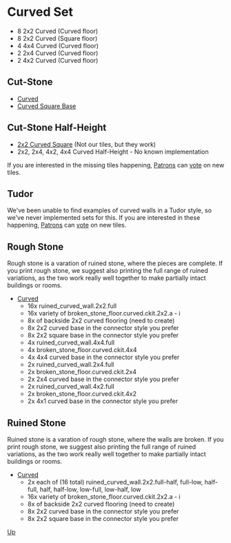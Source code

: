 # Curved Set

* 8 2x2 Curved (Curved floor)
* 8 2x2 Curved (Square floor)
* 4 4x4 Curved (Curved floor)
* 2 2x4 Curved (Curved floor)
* 2 4x2 Curved (Curved floor)

## Cut-Stone

* [Curved](https://www.thingiverse.com/thing:1456837)
* [Curved Square Base](https://www.thingiverse.com/thing:1456863)

## Cut-Stone Half-Height

* [2x2 Curved Square](https://www.thingiverse.com/thing:2314886) (Not our tiles, but they work)
* 2x2, 2x4, 4x2, 4x4 Curved Half-Height - No known implementation

If you are interested in the missing tiles happening, [Patrons](https://www.patreon.com/masterworktools) can [vote](http://openforge.masterwork-tools.com/) on new tiles.

## Tudor

We've been unable to find examples of curved walls in a Tudor style, so we've never implemented sets for this. If you are interested in these happening, [Patrons](https://www.patreon.com/masterworktools) can [vote](http://openforge.masterwork-tools.com/) on new tiles.

## Rough Stone

Rough stone is a varation of ruined stone, where the pieces are complete.  If you print rough stone, we suggest also printing the full range of ruined variations, as the two work really well together to make partially intact buildings or rooms.

* [Curved](https://www.thingiverse.com/thing:2437047)
  * 16x ruined_curved_wall.2x2.full
  * 16x variety of broken_stone_floor.curved.ckit.2x2.a - i
  * 8x of backside 2x2 curved flooring (need to create)
  * 8x 2x2 curved base in the connector style you prefer
  * 8x 2x2 square base in the connector style you prefer
  * 4x ruined_curved_wall.4x4.full
  * 4x broken_stone_floor.curved.ckit.4x4
  * 4x 4x4 curved base in the connector style you prefer
  * 2x ruined_curved_wall.2x4.full
  * 2x broken_stone_floor.curved.ckit.2x4
  * 2x 2x4 curved base in the connector style you prefer
  * 2x ruined_curved_wall.4x2.full
  * 2x broken_stone_floor.curved.ckit.4x2
  * 2x 4x1 curved base in the connector style you prefer

## Ruined Stone

Ruined stone is a varation of rough stone, where the walls are broken.  If you print rough stone, we suggest also printing the full range of ruined variations, as the two work really well together to make partially intact buildings or rooms.

* [Curved](https://www.thingiverse.com/thing:2437047)
  * 2x each of (16 total) ruined_curved_wall.2x2.full-half, full-low, half-full, half, half-low, low-full, low-half, low
  * 16x variety of broken_stone_floor.curved.ckit.2x2.a - i
  * 8x of backside 2x2 curved flooring (need to create)
  * 8x 2x2 curved base in the connector style you prefer
  * 8x 2x2 square base in the connector style you prefer
  
[Up](README.md)
